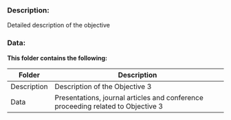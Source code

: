 ### Description:
Detailed description of the objective


### Data:

**This folder contains the following:**

Folder |  Description
--- | ---
Description | Description of the Objective 3
Data | Presentations, journal articles and conference proceeding related to Objective 3
